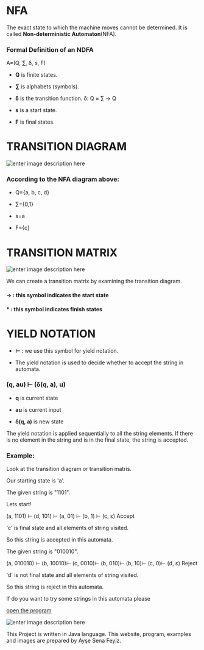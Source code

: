 ﻿# NFA

The exact state to which the machine moves cannot be determined. It is called **Non-deterministic Automaton**(NFA).

### Formal Definition of an NDFA

A=(Q, ∑, δ, s, F)

-  **Q** is finite states.

-  **∑** is alphabets (symbols).

-  **δ** is the transition function. δ: Q × ∑ → Q

-  **s** is a start state.

-  **F** is final states.

# TRANSITION DIAGRAM

![enter image description here](https://lh3.googleusercontent.com/G6ENZ45lDEXfhXAyUgJTz0sIbvf0CoADiymyHIUcrKL117L1GDYDaVcqD9xeO2Wi1jpK1B2eo-pb "Transition Diagram")

### According to the NFA diagram above:

-  Q={a, b, c, d}

-  ∑={0,1}

-  s=a

-  F={c}

# TRANSITION MATRIX

![enter image description here](https://lh3.googleusercontent.com/-StQ-Ie2hEbzQpEA9548b5JRo5x5i8atumZHf8OIcuYoSJhcJ7Qui97INyNQbQdD_bZ2AN7TGy-Q "Transition Matris")

We can create a transition matrix by examining the transition diagram.

#### → :  this symbol indicates the start state

####  * :  this symbol indicates  finish states

# YIELD NOTATION

-  **⊢**  :  we use this symbol for yield notation.

- The yield notation is used to decide whether to accept the string in automata.

### (q, au) ⊢ (δ(q, a), u)

- **q** is current state

- **au** is current input

- **δ(q, a)** is new state

The yield notation is applied sequentially to all the string elements. If there is no element in the string and is in the final state, the string is accepted.

### Example:

Look at the transition diagram or transition matris.

Our starting state is 'a'.

The given string  is "1101".

Lets start!

(a, 1101) ⊢ (d, 101) ⊢ (a, 01) ⊢ (b, 1) ⊢ (c, ε)  Accept

'c' is final state and all elements of string visited.

So this string is accepted in this automata.

The given string  is "010010".

(a, 010010) ⊢ (b, 10010)⊢ (c, 0010)⊢ (b, 010)⊢ (b, 10)⊢ (c, 0)⊢ (d, ε)  Reject

'd' is not final state and all elements of string visited.

So this string is reject in this automata.

If do you want to try some strings in this automata please

[open the program](https://github.com/AyseSenaFeyiz/Automata/tree/master/docs/fa/AyseSena_NFAYieldNotation.jar)

![enter image description here](https://lh3.googleusercontent.com/zFDBrEizuKSf7f-W65cpna5Sq3c_geDXGfsCIeGfdMu7HVjufVAobIuBtfBOcKb-N4ix8qmWRzPQ)

This Project is written in Java language.
This website, program, examples and images are prepared by Ayşe Sena Feyiz.
